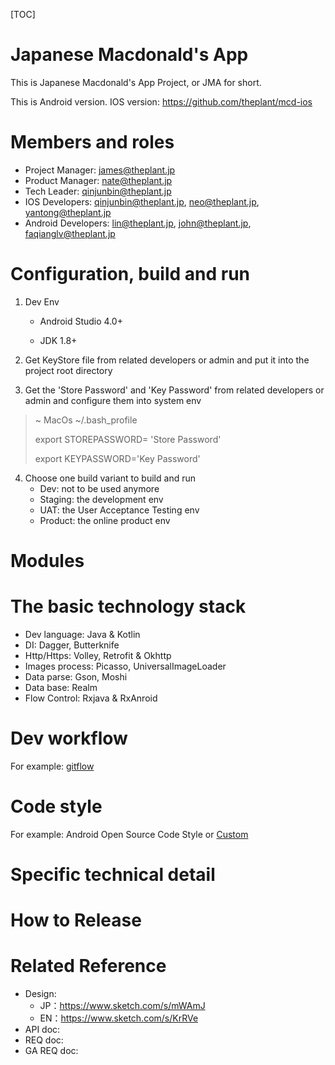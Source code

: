 [TOC]

# Japanese Macdonald's App

This is Japanese Macdonald's App Project, or JMA for short.

This is Android version. IOS version: https://github.com/theplant/mcd-ios



# Members and roles

- Project Manager: james@theplant.jp
- Product Manager: nate@theplant.jp
- Tech Leader: qinjunbin@theplant.jp
- IOS Developers: qinjunbin@theplant.jp, neo@theplant.jp, yantong@theplant.jp
- Android Developers: lin@theplant.jp, john@theplant.jp, faqianglv@theplant.jp



# Configuration, build and run

1. Dev Env

   - Android Studio 4.0+

   - JDK 1.8+

2. Get KeyStore file from related developers or admin and put it into the project root directory	

3. Get the 'Store Password' and 'Key Password' from related developers or admin and configure them into system env

> ~ MacOs ~/.bash_profile
>
> export STOREPASSWORD= 'Store Password'
>
> export KEYPASSWORD='Key Password'

4. Choose one build variant to build and run
   - Dev: not to be used anymore
   - Staging: the development env
   - UAT: the User Acceptance Testing env
   - Product: the online product env	



# Modules



# The basic technology stack

- Dev language: Java & Kotlin
- DI: Dagger, Butterknife
- Http/Https: Volley, Retrofit & Okhttp
- Images process: Picasso, UniversalImageLoader
- Data parse: Gson, Moshi
- Data base: Realm
- Flow Control: Rxjava & RxAnroid



# Dev workflow

For example: [gitflow](GitFlow.md)



# Code style

For example: Android Open Source Code Style or [Custom](https://github.com/JohnZh/Android-Code-Style-Convention)



# Specific technical detail



# How to Release 



# Related Reference

- Design: 
  - JP：https://www.sketch.com/s/mWAmJ
  - EN：https://www.sketch.com/s/KrRVe
- API doc: 
- REQ doc:
- GA REQ doc: 